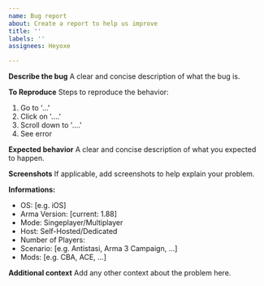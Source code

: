 ```yaml
---
name: Bug report
about: Create a report to help us improve
title: ''
labels: ''
assignees: Heyoxe

---
```


**Describe the bug**
A clear and concise description of what the bug is.

**To Reproduce**
Steps to reproduce the behavior:
1. Go to '...'
2. Click on '....'
3. Scroll down to '....'
4. See error

**Expected behavior**
A clear and concise description of what you expected to happen.

**Screenshots**
If applicable, add screenshots to help explain your problem.

**Informations:**
 - OS: [e.g. iOS]
 - Arma Version: [current: 1.88]
 - Mode: Singeplayer/Multiplayer
 - Host: Self-Hosted/Dedicated
 - Number of Players: 
 - Scenario: [e.g. Antistasi, Arma 3 Campaign, ...]
 - Mods: [e.g. CBA, ACE, ...]


**Additional context**
Add any other context about the problem here.
